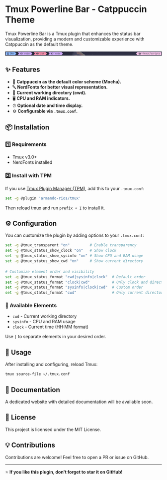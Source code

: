 # Tmux Powerline Bar - Catppuccin Theme

Tmux Powerline Bar is a Tmux plugin that enhances the status bar visualization, providing a modern and customizable experience with Catppuccin as the default theme.

![Tmux Powerline Bar Preview](assets/screenshot.png)

## ✨ Features
- 🎨 **Catppuccin as the default color scheme (Mocha).**
- 🔤 **NerdFonts for better visual representation.**
- 📂 **Current working directory (cwd).**
- 🖥 **CPU and RAM indicators.**
- ⏰ **Optional date and time display.**
- ⚙️ **Configurable via `.tmux.conf`.**

## 📦 Installation
### 1️⃣ Requirements
- Tmux v3.0+
- NerdFonts installed

### 2️⃣ Install with TPM
If you use [Tmux Plugin Manager (TPM)](https://github.com/tmux-plugins/tpm), add this to your `.tmux.conf`:

```bash
set -g @plugin 'armando-rios/tmux'
```

Then reload tmux and run `prefix + I` to install it.

## ⚙️ Configuration
You can customize the plugin by adding options to your `.tmux.conf`:

```bash
set -g @tmux_transparent "on"         # Enable transparency
set -g @tmux_status_show_clock "on"   # Show clock
set -g @tmux_status_show_sysinfo "on" # Show CPU and RAM usage
set -g @tmux_status_show_cwd "on"     # Show current directory

# Customize element order and visibility
set -g @tmux_status_format "cwd|sysinfo|clock"  # Default order
set -g @tmux_status_format "clock|cwd"          # Only clock and directory
set -g @tmux_status_format "sysinfo|clock|cwd"  # Custom order
set -g @tmux_status_format "cwd"                # Only current directory
```

### 📝 Available Elements
- `cwd` - Current working directory
- `sysinfo` - CPU and RAM usage 
- `clock` - Current time (HH:MM format)

Use `|` to separate elements in your desired order.

## 🚀 Usage
After installing and configuring, reload Tmux:

```bash
tmux source-file ~/.tmux.conf
```

## 📖 Documentation
A dedicated website with detailed documentation will be available soon.

## 📝 License
This project is licensed under the MIT License.

## 💡 Contributions
Contributions are welcome! Feel free to open a PR or issue on GitHub.

---

⭐ **If you like this plugin, don't forget to star it on GitHub!**

